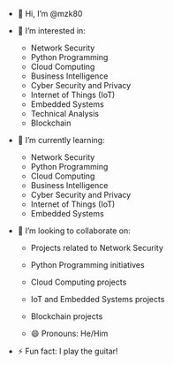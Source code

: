 - 👋 Hi, I’m @mzk80

- 👀 I’m interested in:
  - Network Security
  - Python Programming
  - Cloud Computing
  - Business Intelligence
  - Cyber Security and Privacy
  - Internet of Things (IoT)
  - Embedded Systems
  - Technical Analysis
  - Blockchain

- 🌱 I’m currently learning:
  - Network Security
  - Python Programming
  - Cloud Computing
  - Business Intelligence
  - Cyber Security and Privacy
  - Internet of Things (IoT)
  - Embedded Systems

- 💞️ I’m looking to collaborate on:
  - Projects related to Network Security
  - Python Programming initiatives
  - Cloud Computing projects
  - IoT and Embedded Systems projects
  - Blockchain projects

  - 😄 Pronouns: He/Him
- ⚡ Fun fact: I play the guitar!

<!---
mzk80/mzk80 is a ✨ special ✨ repository because its `README.md` (this file) appears on your GitHub profile.
You can click the Preview link to take a look at your changes.
--->
